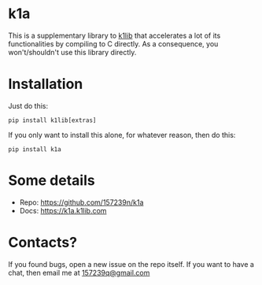 # k1a

This is a supplementary library to [k1lib](https://k1lib.com) that accelerates a lot of its functionalities by compiling to C directly. As a consequence, you won't/shouldn't use this library directly.

# Installation

Just do this:

```
pip install k1lib[extras]
```

If you only want to install this alone, for whatever reason, then do this:

```
pip install k1a
```

# Some details

- Repo: https://github.com/157239n/k1a
- Docs: https://k1a.k1lib.com

# Contacts?

If you found bugs, open a new issue on the repo itself. If you want to have a chat, then email me at 157239q@gmail.com
